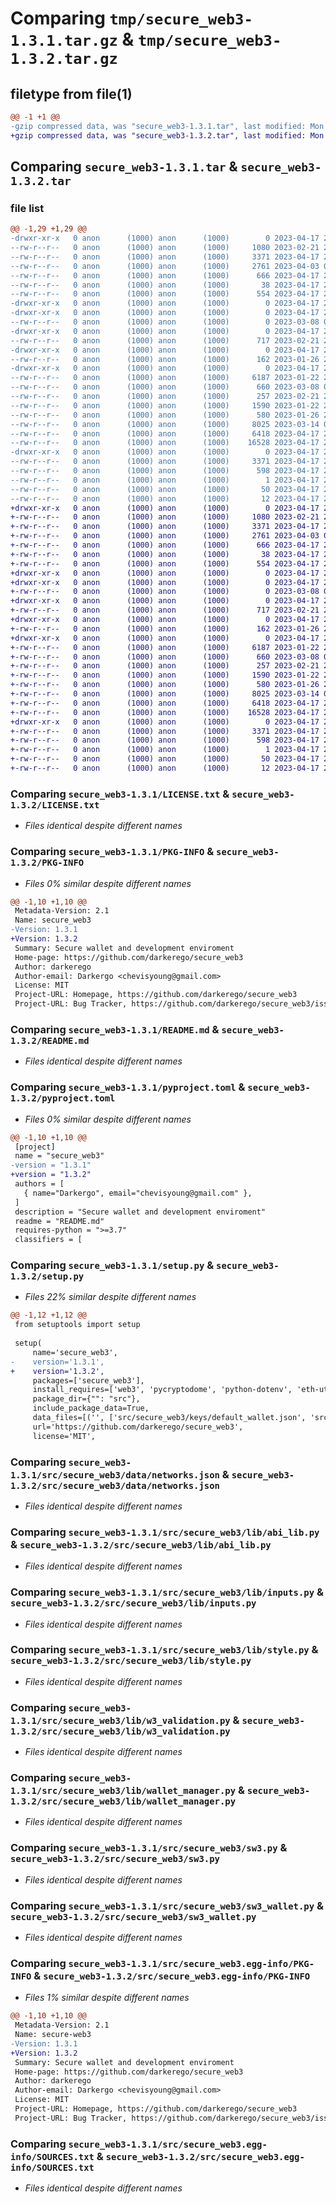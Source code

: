 # Comparing `tmp/secure_web3-1.3.1.tar.gz` & `tmp/secure_web3-1.3.2.tar.gz`

## filetype from file(1)

```diff
@@ -1 +1 @@
-gzip compressed data, was "secure_web3-1.3.1.tar", last modified: Mon Apr 17 21:17:55 2023, max compression
+gzip compressed data, was "secure_web3-1.3.2.tar", last modified: Mon Apr 17 21:22:30 2023, max compression
```

## Comparing `secure_web3-1.3.1.tar` & `secure_web3-1.3.2.tar`

### file list

```diff
@@ -1,29 +1,29 @@
-drwxr-xr-x   0 anon      (1000) anon      (1000)        0 2023-04-17 21:17:55.632790 secure_web3-1.3.1/
--rw-r--r--   0 anon      (1000) anon      (1000)     1080 2023-02-21 22:28:09.000000 secure_web3-1.3.1/LICENSE.txt
--rw-r--r--   0 anon      (1000) anon      (1000)     3371 2023-04-17 21:17:55.632790 secure_web3-1.3.1/PKG-INFO
--rw-r--r--   0 anon      (1000) anon      (1000)     2761 2023-04-03 00:13:38.000000 secure_web3-1.3.1/README.md
--rw-r--r--   0 anon      (1000) anon      (1000)      666 2023-04-17 21:17:39.000000 secure_web3-1.3.1/pyproject.toml
--rw-r--r--   0 anon      (1000) anon      (1000)       38 2023-04-17 21:17:55.632790 secure_web3-1.3.1/setup.cfg
--rw-r--r--   0 anon      (1000) anon      (1000)      554 2023-04-17 21:17:39.000000 secure_web3-1.3.1/setup.py
-drwxr-xr-x   0 anon      (1000) anon      (1000)        0 2023-04-17 21:17:55.624790 secure_web3-1.3.1/src/
-drwxr-xr-x   0 anon      (1000) anon      (1000)        0 2023-04-17 21:17:55.624790 secure_web3-1.3.1/src/secure_web3/
--rw-r--r--   0 anon      (1000) anon      (1000)        0 2023-03-08 04:05:51.000000 secure_web3-1.3.1/src/secure_web3/__init__.py
-drwxr-xr-x   0 anon      (1000) anon      (1000)        0 2023-04-17 21:17:55.628790 secure_web3-1.3.1/src/secure_web3/data/
--rw-r--r--   0 anon      (1000) anon      (1000)      717 2023-02-21 22:41:47.000000 secure_web3-1.3.1/src/secure_web3/data/networks.json
-drwxr-xr-x   0 anon      (1000) anon      (1000)        0 2023-04-17 21:17:55.628790 secure_web3-1.3.1/src/secure_web3/keys/
--rw-r--r--   0 anon      (1000) anon      (1000)      162 2023-01-26 23:28:56.000000 secure_web3-1.3.1/src/secure_web3/keys/default_wallet.json
-drwxr-xr-x   0 anon      (1000) anon      (1000)        0 2023-04-17 21:17:55.628790 secure_web3-1.3.1/src/secure_web3/lib/
--rw-r--r--   0 anon      (1000) anon      (1000)     6187 2023-01-22 21:32:35.000000 secure_web3-1.3.1/src/secure_web3/lib/abi_lib.py
--rw-r--r--   0 anon      (1000) anon      (1000)      660 2023-03-08 05:44:20.000000 secure_web3-1.3.1/src/secure_web3/lib/inputs.py
--rw-r--r--   0 anon      (1000) anon      (1000)      257 2023-02-21 22:39:53.000000 secure_web3-1.3.1/src/secure_web3/lib/load_networks.py
--rw-r--r--   0 anon      (1000) anon      (1000)     1590 2023-01-22 21:27:26.000000 secure_web3-1.3.1/src/secure_web3/lib/style.py
--rw-r--r--   0 anon      (1000) anon      (1000)      580 2023-01-26 23:29:39.000000 secure_web3-1.3.1/src/secure_web3/lib/w3_validation.py
--rw-r--r--   0 anon      (1000) anon      (1000)     8025 2023-03-14 01:49:35.000000 secure_web3-1.3.1/src/secure_web3/lib/wallet_manager.py
--rw-r--r--   0 anon      (1000) anon      (1000)     6418 2023-04-17 20:51:08.000000 secure_web3-1.3.1/src/secure_web3/sw3.py
--rw-r--r--   0 anon      (1000) anon      (1000)    16528 2023-04-17 21:16:45.000000 secure_web3-1.3.1/src/secure_web3/sw3_wallet.py
-drwxr-xr-x   0 anon      (1000) anon      (1000)        0 2023-04-17 21:17:55.628790 secure_web3-1.3.1/src/secure_web3.egg-info/
--rw-r--r--   0 anon      (1000) anon      (1000)     3371 2023-04-17 21:17:55.000000 secure_web3-1.3.1/src/secure_web3.egg-info/PKG-INFO
--rw-r--r--   0 anon      (1000) anon      (1000)      598 2023-04-17 21:17:55.000000 secure_web3-1.3.1/src/secure_web3.egg-info/SOURCES.txt
--rw-r--r--   0 anon      (1000) anon      (1000)        1 2023-04-17 21:17:55.000000 secure_web3-1.3.1/src/secure_web3.egg-info/dependency_links.txt
--rw-r--r--   0 anon      (1000) anon      (1000)       50 2023-04-17 21:17:55.000000 secure_web3-1.3.1/src/secure_web3.egg-info/requires.txt
--rw-r--r--   0 anon      (1000) anon      (1000)       12 2023-04-17 21:17:55.000000 secure_web3-1.3.1/src/secure_web3.egg-info/top_level.txt
+drwxr-xr-x   0 anon      (1000) anon      (1000)        0 2023-04-17 21:22:30.052799 secure_web3-1.3.2/
+-rw-r--r--   0 anon      (1000) anon      (1000)     1080 2023-02-21 22:28:09.000000 secure_web3-1.3.2/LICENSE.txt
+-rw-r--r--   0 anon      (1000) anon      (1000)     3371 2023-04-17 21:22:30.052799 secure_web3-1.3.2/PKG-INFO
+-rw-r--r--   0 anon      (1000) anon      (1000)     2761 2023-04-03 00:13:38.000000 secure_web3-1.3.2/README.md
+-rw-r--r--   0 anon      (1000) anon      (1000)      666 2023-04-17 21:22:17.000000 secure_web3-1.3.2/pyproject.toml
+-rw-r--r--   0 anon      (1000) anon      (1000)       38 2023-04-17 21:22:30.052799 secure_web3-1.3.2/setup.cfg
+-rw-r--r--   0 anon      (1000) anon      (1000)      554 2023-04-17 21:22:17.000000 secure_web3-1.3.2/setup.py
+drwxr-xr-x   0 anon      (1000) anon      (1000)        0 2023-04-17 21:22:30.044799 secure_web3-1.3.2/src/
+drwxr-xr-x   0 anon      (1000) anon      (1000)        0 2023-04-17 21:22:30.048799 secure_web3-1.3.2/src/secure_web3/
+-rw-r--r--   0 anon      (1000) anon      (1000)        0 2023-03-08 04:05:51.000000 secure_web3-1.3.2/src/secure_web3/__init__.py
+drwxr-xr-x   0 anon      (1000) anon      (1000)        0 2023-04-17 21:22:30.048799 secure_web3-1.3.2/src/secure_web3/data/
+-rw-r--r--   0 anon      (1000) anon      (1000)      717 2023-02-21 22:41:47.000000 secure_web3-1.3.2/src/secure_web3/data/networks.json
+drwxr-xr-x   0 anon      (1000) anon      (1000)        0 2023-04-17 21:22:30.048799 secure_web3-1.3.2/src/secure_web3/keys/
+-rw-r--r--   0 anon      (1000) anon      (1000)      162 2023-01-26 23:28:56.000000 secure_web3-1.3.2/src/secure_web3/keys/default_wallet.json
+drwxr-xr-x   0 anon      (1000) anon      (1000)        0 2023-04-17 21:22:30.052799 secure_web3-1.3.2/src/secure_web3/lib/
+-rw-r--r--   0 anon      (1000) anon      (1000)     6187 2023-01-22 21:32:35.000000 secure_web3-1.3.2/src/secure_web3/lib/abi_lib.py
+-rw-r--r--   0 anon      (1000) anon      (1000)      660 2023-03-08 05:44:20.000000 secure_web3-1.3.2/src/secure_web3/lib/inputs.py
+-rw-r--r--   0 anon      (1000) anon      (1000)      257 2023-02-21 22:39:53.000000 secure_web3-1.3.2/src/secure_web3/lib/load_networks.py
+-rw-r--r--   0 anon      (1000) anon      (1000)     1590 2023-01-22 21:27:26.000000 secure_web3-1.3.2/src/secure_web3/lib/style.py
+-rw-r--r--   0 anon      (1000) anon      (1000)      580 2023-01-26 23:29:39.000000 secure_web3-1.3.2/src/secure_web3/lib/w3_validation.py
+-rw-r--r--   0 anon      (1000) anon      (1000)     8025 2023-03-14 01:49:35.000000 secure_web3-1.3.2/src/secure_web3/lib/wallet_manager.py
+-rw-r--r--   0 anon      (1000) anon      (1000)     6418 2023-04-17 20:51:08.000000 secure_web3-1.3.2/src/secure_web3/sw3.py
+-rw-r--r--   0 anon      (1000) anon      (1000)    16528 2023-04-17 21:16:45.000000 secure_web3-1.3.2/src/secure_web3/sw3_wallet.py
+drwxr-xr-x   0 anon      (1000) anon      (1000)        0 2023-04-17 21:22:30.048799 secure_web3-1.3.2/src/secure_web3.egg-info/
+-rw-r--r--   0 anon      (1000) anon      (1000)     3371 2023-04-17 21:22:30.000000 secure_web3-1.3.2/src/secure_web3.egg-info/PKG-INFO
+-rw-r--r--   0 anon      (1000) anon      (1000)      598 2023-04-17 21:22:30.000000 secure_web3-1.3.2/src/secure_web3.egg-info/SOURCES.txt
+-rw-r--r--   0 anon      (1000) anon      (1000)        1 2023-04-17 21:22:30.000000 secure_web3-1.3.2/src/secure_web3.egg-info/dependency_links.txt
+-rw-r--r--   0 anon      (1000) anon      (1000)       50 2023-04-17 21:22:30.000000 secure_web3-1.3.2/src/secure_web3.egg-info/requires.txt
+-rw-r--r--   0 anon      (1000) anon      (1000)       12 2023-04-17 21:22:30.000000 secure_web3-1.3.2/src/secure_web3.egg-info/top_level.txt
```

### Comparing `secure_web3-1.3.1/LICENSE.txt` & `secure_web3-1.3.2/LICENSE.txt`

 * *Files identical despite different names*

### Comparing `secure_web3-1.3.1/PKG-INFO` & `secure_web3-1.3.2/PKG-INFO`

 * *Files 0% similar despite different names*

```diff
@@ -1,10 +1,10 @@
 Metadata-Version: 2.1
 Name: secure_web3
-Version: 1.3.1
+Version: 1.3.2
 Summary: Secure wallet and development enviroment
 Home-page: https://github.com/darkerego/secure_web3
 Author: darkerego
 Author-email: Darkergo <chevisyoung@gmail.com>
 License: MIT
 Project-URL: Homepage, https://github.com/darkerego/secure_web3
 Project-URL: Bug Tracker, https://github.com/darkerego/secure_web3/issues
```

### Comparing `secure_web3-1.3.1/README.md` & `secure_web3-1.3.2/README.md`

 * *Files identical despite different names*

### Comparing `secure_web3-1.3.1/pyproject.toml` & `secure_web3-1.3.2/pyproject.toml`

 * *Files 0% similar despite different names*

```diff
@@ -1,10 +1,10 @@
 [project]
 name = "secure_web3"
-version = "1.3.1"
+version = "1.3.2"
 authors = [
   { name="Darkergo", email="chevisyoung@gmail.com" },
 ]
 description = "Secure wallet and development enviroment"
 readme = "README.md"
 requires-python = ">=3.7"
 classifiers = [
```

### Comparing `secure_web3-1.3.1/setup.py` & `secure_web3-1.3.2/setup.py`

 * *Files 22% similar despite different names*

```diff
@@ -1,12 +1,12 @@
 from setuptools import setup
 
 setup(
     name='secure_web3',
-    version='1.3.1',
+    version='1.3.2',
     packages=['secure_web3'],
     install_requires=['web3', 'pycryptodome', 'python-dotenv', 'eth-utils', 'colored'],
     package_dir={"": "src"},
     include_package_data=True,
     data_files=[('', ['src/secure_web3/keys/default_wallet.json', 'src/secure_web3/data/networks.json'])],
     url='https://github.com/darkerego/secure_web3',
     license='MIT',
```

### Comparing `secure_web3-1.3.1/src/secure_web3/data/networks.json` & `secure_web3-1.3.2/src/secure_web3/data/networks.json`

 * *Files identical despite different names*

### Comparing `secure_web3-1.3.1/src/secure_web3/lib/abi_lib.py` & `secure_web3-1.3.2/src/secure_web3/lib/abi_lib.py`

 * *Files identical despite different names*

### Comparing `secure_web3-1.3.1/src/secure_web3/lib/inputs.py` & `secure_web3-1.3.2/src/secure_web3/lib/inputs.py`

 * *Files identical despite different names*

### Comparing `secure_web3-1.3.1/src/secure_web3/lib/style.py` & `secure_web3-1.3.2/src/secure_web3/lib/style.py`

 * *Files identical despite different names*

### Comparing `secure_web3-1.3.1/src/secure_web3/lib/w3_validation.py` & `secure_web3-1.3.2/src/secure_web3/lib/w3_validation.py`

 * *Files identical despite different names*

### Comparing `secure_web3-1.3.1/src/secure_web3/lib/wallet_manager.py` & `secure_web3-1.3.2/src/secure_web3/lib/wallet_manager.py`

 * *Files identical despite different names*

### Comparing `secure_web3-1.3.1/src/secure_web3/sw3.py` & `secure_web3-1.3.2/src/secure_web3/sw3.py`

 * *Files identical despite different names*

### Comparing `secure_web3-1.3.1/src/secure_web3/sw3_wallet.py` & `secure_web3-1.3.2/src/secure_web3/sw3_wallet.py`

 * *Files identical despite different names*

### Comparing `secure_web3-1.3.1/src/secure_web3.egg-info/PKG-INFO` & `secure_web3-1.3.2/src/secure_web3.egg-info/PKG-INFO`

 * *Files 1% similar despite different names*

```diff
@@ -1,10 +1,10 @@
 Metadata-Version: 2.1
 Name: secure-web3
-Version: 1.3.1
+Version: 1.3.2
 Summary: Secure wallet and development enviroment
 Home-page: https://github.com/darkerego/secure_web3
 Author: darkerego
 Author-email: Darkergo <chevisyoung@gmail.com>
 License: MIT
 Project-URL: Homepage, https://github.com/darkerego/secure_web3
 Project-URL: Bug Tracker, https://github.com/darkerego/secure_web3/issues
```

### Comparing `secure_web3-1.3.1/src/secure_web3.egg-info/SOURCES.txt` & `secure_web3-1.3.2/src/secure_web3.egg-info/SOURCES.txt`

 * *Files identical despite different names*

